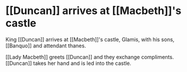 # [[Duncan]] arrives at [[Macbeth]]'s castle

King [[Duncan]] arrives at [[Macbeth]]'s castle, Glamis, with his sons, [[Banquo]] and attendant thanes.

[[Lady Macbeth]] greets [[Duncan]] and they exchange compliments. [[Duncan]] takes her hand and is led into the castle.